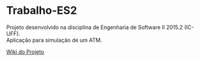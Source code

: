 # Trabalho-ES2
Projeto desenvolvido na disciplina de Engenharia de Software II 2015.2 (IC-UFF).  
Aplicação para simulação de um ATM.  
  
[Wiki do Projeto](https://github.com/Berna-L/Trabalho-ES2/wiki) 

